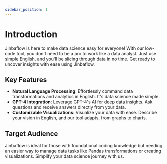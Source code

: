```yaml
---
sidebar_position: 1
---
```


# Introduction

Jinbaflow is here to make data science easy for everyone! With our low-code tool, you don't need to be a pro to work like a data analyst. Just use simple English, and you'll be slicing through data in no time. Get ready to uncover insights with ease using Jinbaflow.

## Key Features

- **Natural Language Processing**: Effortlessly command data transformations and analytics in English. It's data science made simple.
- **GPT-4 Integration**: Leverage GPT-4's AI for deep data insights. Ask questions and receive answers directly from your data.
- **Customizable Visualizations**: Visualize your data with ease. Describe your vision in English, and our tool adapts, from graphs to charts.

## Target Audience

Jinbaflow is ideal for those with foundational coding knowledge but needing an easier way to manage data tasks like Pandas transformations or creating visualizations. Simplify your data science journey with us.